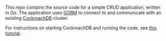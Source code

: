 This repo contains the source code for a simple CRUD application, written in Go. The application uses [GORM](https://gorm.io/) to connect to and communicate with an existing [CockroachDB](https://www.cockroachlabs.com/docs/stable/) cluster.

For instructions on starting CockroachDB and running the code, see [this tutorial](https://www.cockroachlabs.com/docs/stable/build-a-go-app-with-cockroachdb-gorm.html).

